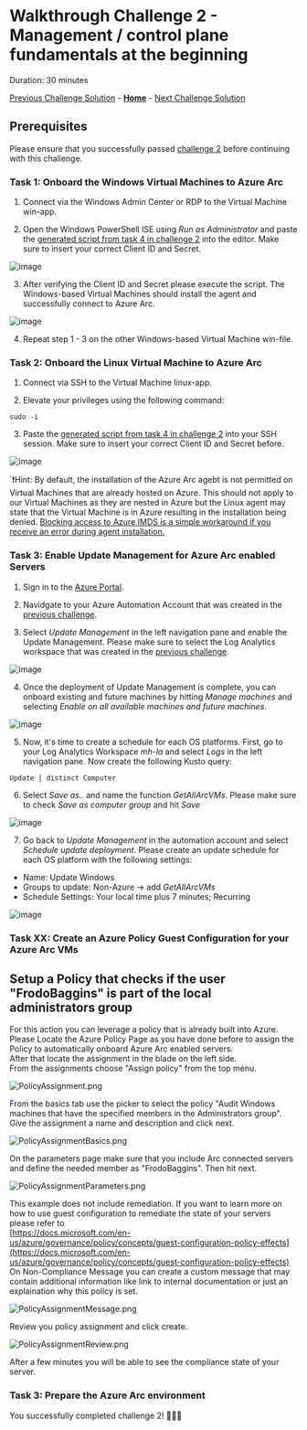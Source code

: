 # Walkthrough Challenge 2 - Management / control plane fundamentals at the beginning

Duration: 30 minutes

[Previous Challenge Solution](../challenge2/solution.md) - **[Home](../../Readme.md)** - [Next Challenge Solution](../challenge4/solution.md)

## Prerequisites

Please ensure that you successfully passed [challenge 2](../../Readme.md#challenge-2---management--control-plane-fundamentals-at-the-beginning) before continuing with this challenge.

### Task 1: Onboard the Windows Virtual Machines to Azure Arc

1. Connect via the Windows Admin Center or RDP to the Virtual Machine win-app.

2. Open the Windows PowerShell ISE using *Run as Administrator* and paste the [generated script from task 4 in challenge 2](../challenge2/solution.md#task-4-prepare-the-azure-arc-environment) into the editor. Make sure to insert your correct Client ID and Secret.

![image](./img/1_onboarding_script_win.png)

3. After verifying the Client ID and Secret please execute the script. The Windows-based Virtual Machines should install the agent and successfully connect to Azure Arc. 

![image](./img/2_onboarding_success.png)

4. Repeat step 1 - 3 on the other Windows-based Virtual Machine win-file. 

### Task 2: Onboard the Linux Virtual Machine to Azure Arc

1. Connect via SSH to the Virtual Machine linux-app.

2. Elevate your privileges using the following command:

```
sudo -i
```

3. Paste the [generated script from task 4 in challenge 2](../challenge2/solution.md#task-4-prepare-the-azure-arc-environment) into your SSH session. Make sure to insert your correct Client ID and Secret before.

![image](./img/3_onboarding_success_linux.png)

`❗Hint: By default, the installation of the Azure Arc agebt is not permitted on Virtual Machines that are already hosted on Azure. This should not apply to our Virtual Machines as they are nested in Azure but the Linux agent may state that the Virtual Machine is in Azure resulting in the installation being denied. [Blocking access to Azure IMDS is a simple workaround if you receive an error during agent installation.](https://docs.microsoft.com/en-us/azure/azure-arc/servers/plan-evaluate-on-azure-virtual-machine#reconfigure-azure-vm)

### Task 3: Enable Update Management for Azure Arc enabled Servers

1. Sign in to the [Azure Portal](https://portal.azure.com/).

2. Navidgate to your Azure Automation Account that was created in the [previous challenge](../challenge2/solution.md#task-1-create-necessary-azure-resources).

3. Select *Update Management* in the left navigation pane and enable the Update Management. Please make sure to select the Log Analytics workspace that was created in the [previous challenge](../challenge2/solution.md#task-2-create-necessary-azure-resources). 

![image](./img/4_enable_update_mgmt.png)

4. Once the deployment of Update Management is complete, you can onboard existing and future machines by hitting *Manage machines* and selecting *Enable on all available machines and future machines*.

![image](./img/5_manage_machines.png)

5. Now, it's time to create a schedule for each OS platforms. First, go to your Log Analytics Workspace *mh-la* and select *Logs* in the left navigation pane. Now create the following Kusto query:

```
Update | distinct Computer
```

6. Select *Save as..* and name the function *GetAllArcVMs*. Please make sure to check *Save as computer group* and hit *Save*

![image](./img/6_create_function.png)

7. Go back to *Update Management* in the automation account and select *Schedule update deployment*. Please create an update schedule for each OS platform with the following settings:

- Name: Update Windows
- Groups to update: Non-Azure -> add *GetAllArcVMs*
- Schedule Settings: Your local time plus 7 minutes; Recurring

![image](./img/7_schedule.png)













### Task XX: Create an Azure Policy Guest Configuration for your Azure Arc VMs

## Setup a Policy that checks if the user "FrodoBaggins" is part of the local administrators group

For this action you can leverage a policy that is already built into Azure.
Please Locate the Azure Policy Page as you have done before to assign the Policy to automatically onboard Azure Arc enabled servers.  
After that locate the assignment in the blade on the left side.  
From the assignments choose "Assign policy" from the top menu.

![PolicyAssignment.png](./img/PolicyAssignment.png)

From the basics tab use the picker to select the policy "Audit Windows machines that have the specified members in the Administrators group".  
Give the assignment a name and description and click next.

![PolicyAssignmentBasics.png](./img/PolicyAssignmentBasics.png)

On the parameters page make sure that you include Arc connected servers and define the needed member as "FrodoBaggins". Then hit next.

![PolicyAssignmentParameters.png](./img/PolicyAssignmentParameters.png)

This example does not include remediation. If you want to learn more on how to use guest configuration to remediate the state of your servers please refer to   
[https://docs.microsoft.com/en-us/azure/governance/policy/concepts/guest-configuration-policy-effects](https://docs.microsoft.com/en-us/azure/governance/policy/concepts/guest-configuration-policy-effects)  
On Non-Compliance Message you can create a custom message that may contain additional information like link to internal documentation or just an explaination why this policy is set.

![PolicyAssignmentMessage.png](./img/PolicyAssignmentMessage.png)

Review you policy assignment and click create.

![PolicyAssignmentReview.png](./img/PolicyAssignmentReview.png)

After a few minutes you will be able to see the compliance state of your server.





### Task 3: Prepare the Azure Arc environment

You successfully completed challenge 2! 🚀🚀🚀
